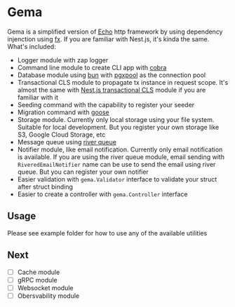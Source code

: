 # Gema
Gema is a simplified version of [Echo](https://echo.labstack.com/) http framework by using dependency injenction using [fx](https://github.com/uber-go/fx). If you are familiar with Nest.js, it's kinda the same. What's included:
- Logger module with zap logger
- Command line module to create CLI app with [cobra](https://github.com/spf13/cobra)
- Database module using [bun](https://bun.uptrace.dev/) with [pgxpool](https://github.com/jackc/pgx/tree/master/pgxpool) as the connection pool
- Transactional CLS module to propagate tx instance in request scope. It's almost the same with [Nest.js transactional CLS](https://papooch.github.io/nestjs-cls/plugins/available-plugins/transactional) module if you are familiar with it
- Seeding command with the capability to register your seeder
- Migration command with [goose](https://github.com/pressly/goose)
- Storage module. Currently only local storage using your file system. Suitable for local development. But you register your own storage like S3, Google Cloud Storage, etc
- Message queue using [river queue](https://riverqueue.com/)
- Notifier module, like email notification. Currently only email notification is available. If you are using the river queue module, email sending with `RiveredEmailNotifier` name can be use to send the email using river queue. But you can register your own notifier
- Easier validation with `gema.Validator` interface to validate your struct after struct binding
- Easier to create a controller with `gema.Controller` interface

## Usage
Please see example folder for how to use any of the available utilities

## Next
- [ ] Cache module
- [ ] gRPC module
- [ ] Websocket module
- [ ] Obersvability module